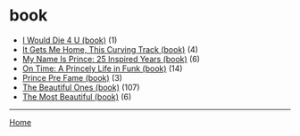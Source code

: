 # book

  * [I Would Die 4 U (book)](./book/i-would-die-4-u/) (1)
  * [It Gets Me Home, This Curving Track (book)](./book/it-gets-me-home-this-curving-track/) (4)
  * [My Name Is Prince: 25 Inspired Years (book)](./book/my-name-is-prince-25-inspired-years/) (6)
  * [On Time: A Princely Life in Funk (book)](./book/on-time-a-princely-life-in-funk/) (14)
  * [Prince Pre Fame (book)](./book/prince-pre-fame/) (3)
  * [The Beautiful Ones (book)](./book/the-beautiful-ones/) (107)
  * [The Most Beautiful (book)](./book/the-most-beautiful/) (6)

----

[Home](../)
